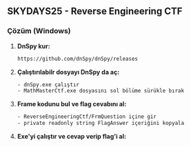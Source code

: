 ## SKYDAYS25 - Reverse Engineering CTF

### Çözüm (Windows)

1. **DnSpy kur:**
   ```sh
   https://github.com/dnSpy/dnSpy/releases
   ```

2. **Çalıştırılabilr dosyayı DnSpy da aç:**
   ```sh
   - dnSpy.exe çalıştır
   - MathMasterCtf.exe dosyasını sol bölüme sürükle bırak
   ```

3. **Frame kodunu bul ve flag cevabını al:**
   ```sh
   - ReverseEngineeringCtf/FrmQuestion içine gir
   - private readonly string FlagAnswer içeriğini kopyala
   ```

4. **Exe'yi çalıştır ve cevap verip flag'i al:**

